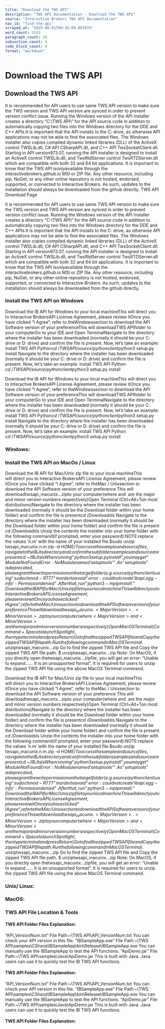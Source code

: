 ```yaml
---
title: "Download the TWS API"
description: "TWS API Documentation - Download the TWS API"
source: "Interactive Brokers TWS API Documentation"
nav_id: "find-the-api"
scraped_at: "2025-08-01T00:35:09.807874"
word_count: 1553
paragraph_count: 18
subsection_count: 4
code_block_count: 0
format: "markdown"
---
```


# Download the TWS API

## Download the TWS API

It is recommended for API users to use same TWS API version to make sure the TWS version and TWS API version are synced in order to prevent version conflict issue.
Running the Windows version of the API installer creates a directory “C:\\TWS API\” for the API source code in addition to automatically copying two files into the Windows directory for the DDE and C++ APIs.It is important that the API installs to the C: drive, as otherwise API applications may not be able to find the associated files. The Windows installer also copies compiled dynamic linked libraries (DLL) of the ActiveX control TWSLib.dll, C# API CSharpAPI.dll, and C++ API TwsSocketClient.dll. Starting in API version973.07, running the API installer is designed to install an ActiveX control TWSLib.dll, and TwsRtdServer control TwsRTDServer.dll which are compatible with both 32 and 64 bit applications.
It is important to know that the TWS API isonlyavailable through the interactivebrokers.github.io MSI or ZIP file. Any other resource, including pip, NuGet, or any other online repository is not hosted, endorsed, supported, or connected to Interactive Brokers. As such, updates to the installation should always be downloaded from the github directly.
TWS API Download Page

It is recommended for API users to use same TWS API version to make sure the TWS version and TWS API version are synced in order to prevent version conflict issue.
Running the Windows version of the API installer creates a directory “C:\\TWS API\” for the API source code in addition to automatically copying two files into the Windows directory for the DDE and C++ APIs.It is important that the API installs to the C: drive, as otherwise API applications may not be able to find the associated files. The Windows installer also copies compiled dynamic linked libraries (DLL) of the ActiveX control TWSLib.dll, C# API CSharpAPI.dll, and C++ API TwsSocketClient.dll. Starting in API version973.07, running the API installer is designed to install an ActiveX control TWSLib.dll, and TwsRtdServer control TwsRTDServer.dll which are compatible with both 32 and 64 bit applications.
It is important to know that the TWS API isonlyavailable through the interactivebrokers.github.io MSI or ZIP file. Any other resource, including pip, NuGet, or any other online repository is not hosted, endorsed, supported, or connected to Interactive Brokers. As such, updates to the installation should always be downloaded from the github directly.

### Install the TWS API on Windows

Download the IB API for Windows to your local machineThis will direct you to Interactive BrokersAPI License Agreement, please review itOnce you have clicked “I Agree“, refer to theWindowssection to download the API Software version of your preferenceThis will downloadTWS APIfolder to your computerGo to your IDE and Open TerminalNavigate to the directory where the installer has been downloaded (normally it should be your C: drive or D: drive) and confirm the file is present. Now, let’s take an example: install TWS API Python$cd ~/TWS API/source/pythonclient$python3 setup.py install
Navigate to the directory where the installer has been downloaded (normally it should be your C: drive or D: drive) and confirm the file is present. Now, let’s take an example: install TWS API Python
$cd ~/TWS API/source/pythonclient$python3 setup.py install

Download the IB API for Windows to your local machineThis will direct you to Interactive BrokersAPI License Agreement, please review itOnce you have clicked “I Agree“, refer to theWindowssection to download the API Software version of your preferenceThis will downloadTWS APIfolder to your computerGo to your IDE and Open TerminalNavigate to the directory where the installer has been downloaded (normally it should be your C: drive or D: drive) and confirm the file is present. Now, let’s take an example: install TWS API Python$cd ~/TWS API/source/pythonclient$python3 setup.py install
Navigate to the directory where the installer has been downloaded (normally it should be your C: drive or D: drive) and confirm the file is present. Now, let’s take an example: install TWS API Python
$cd ~/TWS API/source/pythonclient$python3 setup.py install

### Windows:

### Install the TWS API on MacOs / Linux

Download the IB API for Mac/Unix zip file to your local machineThis will direct you to Interactive BrokersAPI License Agreement, please review itOnce you have clicked “I Agree“, refer to theMac / Unixsection to download the API Software version of your preference
This will downloadtwsapi_macunix.<Major Version>.<Minor Version>.zipto your computer(where <Major Version> and <Minor Version> are the major and minor version numbers respectively)Open Terminal (Ctrl+Alt+Ton most distributions)Navigate to the directory where the installer has been downloaded (normally it should be the Download folder within your home folder) and confirm the file is present$cd ~/Downloads$ls
Navigate to the directory where the installer has been downloaded (normally it should be the Download folder within your home folder) and confirm the file is present
$cd ~/Downloads$ls
Unzip the contents the installer into your home folder with the following command(if prompted, enter your password):NOTE:replace the values ‘n.m’ with the name of your installed file.$sudo unzip twsapi_macunix.n.m.zip -d $HOME/To access the sample and source files, navigate to theIBJtsdirectory and confirm the subfolders samples and source are present$cd ~/IBJts$ls
When running “python3 setup.py install“,  you may get “ModuleNotFoundError: No Module named ‘setuptools’“. As “setuptools” is deprecated, please grant the write permission on the target folder (e.g.source/pythonclient) using “sudo chmod -R 777” in order to avoid “error: could not create ‘ibapi.egg-info’: Permission denied“. After that, run “python3 -m pip install .“
Download the IB API for Mac/Unix zip file to your local machineThis will direct you to Interactive BrokersAPI License Agreement, please review itOnce you have clicked “I Agree“, refer to theMac / Unixsection to download the API Software version of your preferenceThis will downloadtwsapi_macunix.<Major Version>.<Minor Version>.zipto your computer(where <Major Version> and <Minor Version> are the major and minor version numbers respectively)Open MacOS Terminal (Command+Spaceto launch Spotlight, then typeterminaland pressReturn)Go to find the zipped TWS API file and Copy the zipped TWS API file path.Run the following command in MacOS Terminal.$ unziptwsapi_macunix.<Major Version>.<Minor Version>.zip
Go to find the zipped TWS API file and Copy the zipped TWS API file path.
$ unziptwsapi_macunix.<Major Version>.<Minor Version>.zip
Note: On MacOS, if you directly open thetwsapi_macunix.<Major Version>.<Minor Version>.zipfile, you will get an error: “Unable to expand…… It is an unsupported format“. It is required for users to unzip the zipped TWS API file using the above MacOS Terminal command.

Download the IB API for Mac/Unix zip file to your local machineThis will direct you to Interactive BrokersAPI License Agreement, please review itOnce you have clicked “I Agree“, refer to theMac / Unixsection to download the API Software version of your preference
This will downloadtwsapi_macunix.<Major Version>.<Minor Version>.zipto your computer(where <Major Version> and <Minor Version> are the major and minor version numbers respectively)Open Terminal (Ctrl+Alt+Ton most distributions)Navigate to the directory where the installer has been downloaded (normally it should be the Download folder within your home folder) and confirm the file is present$cd ~/Downloads$ls
Navigate to the directory where the installer has been downloaded (normally it should be the Download folder within your home folder) and confirm the file is present
$cd ~/Downloads$ls
Unzip the contents the installer into your home folder with the following command(if prompted, enter your password):NOTE:replace the values ‘n.m’ with the name of your installed file.$sudo unzip twsapi_macunix.n.m.zip -d $HOME/To access the sample and source files, navigate to theIBJtsdirectory and confirm the subfolders samples and source are present$cd ~/IBJts$ls
When running “python3 setup.py install“,  you may get “ModuleNotFoundError: No Module named ‘setuptools’“. As “setuptools” is deprecated, please grant the write permission on the target folder (e.g.source/pythonclient) using “sudo chmod -R 777” in order to avoid “error: could not create ‘ibapi.egg-info’: Permission denied“. After that, run “python3 -m pip install .“
Download the IB API for Mac/Unix zip file to your local machineThis will direct you to Interactive BrokersAPI License Agreement, please review itOnce you have clicked “I Agree“, refer to theMac / Unixsection to download the API Software version of your preferenceThis will downloadtwsapi_macunix.<Major Version>.<Minor Version>.zipto your computer(where <Major Version> and <Minor Version> are the major and minor version numbers respectively)Open MacOS Terminal (Command+Spaceto launch Spotlight, then typeterminaland pressReturn)Go to find the zipped TWS API file and Copy the zipped TWS API file path.Run the following command in MacOS Terminal.$ unziptwsapi_macunix.<Major Version>.<Minor Version>.zip
Go to find the zipped TWS API file and Copy the zipped TWS API file path.
$ unziptwsapi_macunix.<Major Version>.<Minor Version>.zip
Note: On MacOS, if you directly open thetwsapi_macunix.<Major Version>.<Minor Version>.zipfile, you will get an error: “Unable to expand…… It is an unsupported format“. It is required for users to unzip the zipped TWS API file using the above MacOS Terminal command.

### Unix/ Linux:

### MacOS:

### TWS API File Location & Tools

#### TWS API Folder Files Explanation:

“API_VersionNum.txt”
File Path:~\TWS API\API_VersionNum.txt
You can check your API version in this file.
“IBSampleApp.exe”
File Path:~\TWS API\samples\CSharp\IBSampleApp\bin\Release\IBSampleApp.exe
You can manually use the IBSampleApp to test the API functions.
“ApiDemo.jar”
File Path:~\TWS API\samples\Java\ApiDemo.jar
This is built with Java. Java users can use it to quickly test the IB TWS API functions.

#### TWS API Folder Files Explanation:

“API_VersionNum.txt”
File Path:~\TWS API\API_VersionNum.txt
You can check your API version in this file.
“IBSampleApp.exe”
File Path:~\TWS API\samples\CSharp\IBSampleApp\bin\Release\IBSampleApp.exe
You can manually use the IBSampleApp to test the API functions.
“ApiDemo.jar”
File Path:~\TWS API\samples\Java\ApiDemo.jar
This is built with Java. Java users can use it to quickly test the IB TWS API functions.

#### TWS API Folder Files Explanation: